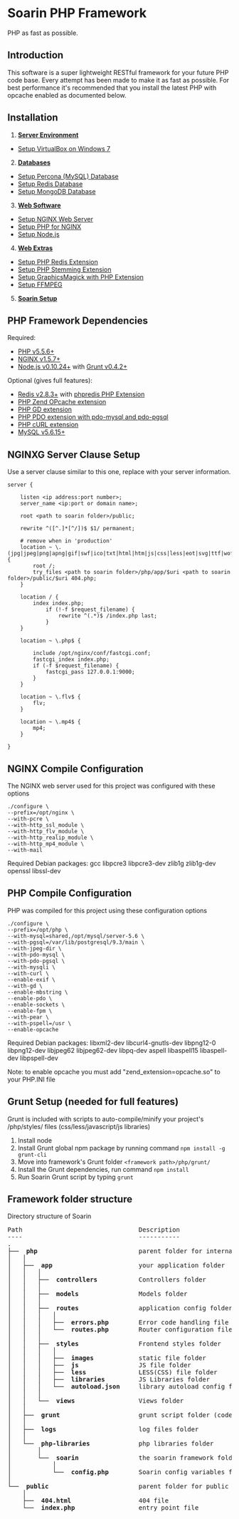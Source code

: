 Soarin PHP Framework
===========================
PHP as fast as possible.

Introduction
-----------------------------

This software is a super lightweight RESTful framework for your future PHP code base. Every attempt has been made to make it as fast as possible. For best performance it's recommended that you install the latest PHP with opcache enabled as documented below.

Installation
-----------------------------

1. **[Server Environment](https://github.com/charleshross/soarin/wiki/Server-Environment)**
 - [Setup VirtualBox on Windows 7](https://github.com/charleshross/soarin/wiki/Setup-VirtualBox-on-Windows-7)
2. **[Databases](https://github.com/charleshross/soarin/wiki/Databases)**
 - [Setup Percona (MySQL) Database](https://github.com/charleshross/soarin/wiki/Setup-Percona-Database)
 - [Setup Redis Database](https://github.com/charleshross/soarin/wiki/Setup-Redis-Database)
 - [Setup MongoDB Database](https://github.com/charleshross/soarin/wiki/Setup-MongoDB-Database)
3. **[Web Software](https://github.com/charleshross/soarin/wiki/Web-Software)**
 - [Setup NGINX Web Server](https://github.com/charleshross/soarin/wiki/Setup-NGINX-Web-Server)
 - [Setup PHP for NGINX](https://github.com/charleshross/soarin/wiki/Setup-PHP-for-NGINX)
 - [Setup Node.js](https://github.com/charleshross/soarin/wiki/Setup-NodeJS)
4. **[Web Extras](https://github.com/charleshross/soarin/wiki/Web-Extras)**
 - [Setup PHP Redis Extension](https://github.com/charleshross/soarin/wiki/Setup-PHP-Redis-Extension)
 - [Setup PHP Stemming Extension](https://github.com/charleshross/soarin/wiki/Setup-PHP-Stemming-Extension)
 - [Setup GraphicsMagick with PHP Extension](https://github.com/charleshross/soarin/wiki/Setup-GraphicsMagick-with-PHP-Extension)
 - [Setup FFMPEG](https://github.com/charleshross/soarin/wiki/Setup-FFMPEG)
5. **[Soarin Setup](https://github.com/charleshross/soarin/wiki/Soarin-Setup)**

PHP Framework Dependencies
-----------------------------

Required:

* [PHP v5.5.6+](http://www.php.net/)
* [NGINX v1.5.7+](http://nginx.org/)
* [Node.js v0.10.24+](http://www.nodejs.org) with [Grunt v0.4.2+](http://gruntjs.com/)

Optional (gives full features):

* [Redis v2.8.3+](http://redis.io/) with [phpredis PHP Extension](https://github.com/nicolasff/phpredis)
* [PHP Zend OPcache extension](http://us2.php.net/opcache)
* [PHP GD extension](http://php.net/manual/en/book.image.php)
* [PHP PDO extension with pdo-mysql and pdo-pgsql](http://www.php.net/manual/en/book.pdo.php)
* [PHP cURL extension](http://php.net/manual/en/book.curl.php)
* [MySQL v5.6.15+](http://dev.mysql.com/downloads/mysql/)

NGINXG Server Clause Setup
-----------------------------
Use a server clause similar to this one, replace <items like this> with your server information.
	
	server {

		listen <ip address:port number>;
		server_name <ip:port or domain name>;
		
		root <path to soarin folder>/public;

		rewrite ^([^.]*[^/])$ $1/ permanent;
	    
		# remove when in 'production'
		location ~ \.(jpg|jpeg|png|apng|gif|swf|ico|txt|html|htm|js|css|less|eot|svg|ttf|woff)$ {
			root /;
			try_files <path to soarin folder>/php/app/$uri <path to soarin folder>/public/$uri 404.php;
		}
		
		location / {
			index index.php;
				if (!-f $request_filename) {
					rewrite ^(.*)$ /index.php last;
				}
		}

		location ~ \.php$ {

			include /opt/nginx/conf/fastcgi.conf;
			fastcgi_index index.php;
			if (-f $request_filename) {
				fastcgi_pass 127.0.0.1:9000;
			}
		}
		
		location ~ \.flv$ {
			flv;
		}
		
		location ~ \.mp4$ {
			mp4;
		}

	}

NGINX Compile Configuration
-----------------------------
The NGINX web server used for this project was configured with these options

	./configure \
	--prefix=/opt/nginx \
	--with-pcre \
	--with-http_ssl_module \
	--with-http_flv_module \
	--with-http_realip_module \
	--with-http_mp4_module \
	--with-mail

Required Debian packages: gcc libpcre3 libpcre3-dev zlib1g zlib1g-dev openssl libssl-dev

PHP Compile Configuration
-----------------------------
PHP was compiled for this project using these configuration options

	./configure \
	--prefix=/opt/php \
	--with-mysql=shared,/opt/mysql/server-5.6 \
	--with-pgsql=/var/lib/postgresql/9.3/main \
	--with-jpeg-dir \
	--with-pdo-mysql \
	--with-pdo-pgsql \
	--with-mysqli \
	--with-curl \
	--enable-exif \
	--with-gd \
	--enable-mbstring \
	--enable-pdo \
	--enable-sockets \
	--enable-fpm \
	--with-pear \
	--with-pspell=/usr \
	--enable-opcache

Required Debian packages: libxml2-dev libcurl4-gnutls-dev libpng12-0 libpng12-dev libjpeg62 libjpeg62-dev libpq-dev aspell libaspell15 libaspell-dev libpspell-dev

Note: to enable opcache you must add "zend_extension=opcache.so" to your PHP.INI file

Grunt Setup (needed for full features)
-----------------------------
Grunt is included with scripts to auto-compile/minify your project's /php/styles/ files (css/less/javascript/js libraries)

1. Install node
2. Install Grunt global npm package by running command `npm install -g grunt-cli`
3. Move into framework's Grunt folder `<framework path>/php/grunt/`
4. Install the Grunt dependencies, run command `npm install`
5. Run Soarin Grunt script by typing `grunt`

Framework folder structure
-----------------------------
Directory structure of Soarin

<pre>
Path							   Description									  Constant
----							   -----------									  --------
.
├── <b> php </b>                          parent folder for internal files
│   │   
│   ├── <b> app </b>                      your application folder                        APP
│   │   │   
│   │   ├── <b> controllers </b>          Controllers folder                             CONTROLLERS
│   │   │   
│   │   ├── <b> models </b>               Models folder                                  MODELS
│   │   │   
│   │   ├── <b> routes </b>               application config folder
│   │   │   │   
│   │   │   ├── <b> errors.php </b>       Error code handling file
│   │   │   └── <b> routes.php </b>       Router configuration file
│   │   │   
│   │   ├── <b> styles </b>               Frontend styles folder                         STYLES
│   │   │   │
│   │   │   ├── <b> images </b>           static file folder
│   │   │   ├── <b> js </b>               JS file folder
│   │   │   ├── <b> less </b>             LESS(CSS) file folder
│   │   │   ├── <b> libraries </b>        JS Libraries folder
│   │   │   └── <b> autoload.json </b>    library autoload config file
│   │   │   
│   │   └── <b> views </b>                Views folder                                   VIEWS
│   │   
│   ├── <b> grunt </b>                    grunt script folder (code optimizer)
│   │   
│   ├── <b> logs </b>                     log files folder
│   │   
│   └── <b> php-libraries </b>            php libraries folder                           LIBRARIES
│       │  
│       └── <b> soarin </b>               the soarin framework folder (internals)        SOARIN
│           │  
│           └── <b> config.php </b>       Soarin config variables file
│   
└── <b> public </b>                       parent folder for public web files
    │  
    ├── <b> 404.html </b>                 404 file
    └── <b> index.php </b>                entry point file

</pre>
